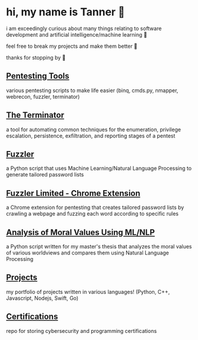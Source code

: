 # hi, my name is Tanner 🚀

i am exceedingly curious about many things relating to software development and artificial intelligence/machine learning 🧠

feel free to break my projects and make them better 💯

thanks for stopping by 👋

## [Pentesting Tools](https://github.com/suffs811/pentesting-tools)
various pentesting scripts to make life easier (binq, cmds.py, nmapper, webrecon, fuzzler, terminator)

## [The Terminator](https://github.com/suffs811/the-terminator)
a tool for automating common techniques for the enumeration, privilege escalation, persistence, exfiltration, and reporting stages of a pentest

## [Fuzzler](https://github.com/suffs811/fuzzler)
a Python script that uses Machine Learning/Natural Language Processing to generate tailored password lists

## [Fuzzler Limited - Chrome Extension](https://github.com/suffs811/fuzzler-ext)
a Chrome extension for pentesting that creates tailored password lists by crawling a webpage and fuzzing each word according to specific rules

## [Analysis of Moral Values Using ML/NLP](https://github.com/suffs811/pluralism-thesis)
a Python script written for my master's thesis that analyzes the moral values of various worldviews and compares them using Natural Language Processing

## [Projects](https://github.com/suffs811/projects)
my portfolio of projects written in various languages! (Python, C++, Javascript, Nodejs, Swift, Go)

## [Certifications](https://github.com/suffs811/certifications)
repo for storing cybersecurity and programming certifications
